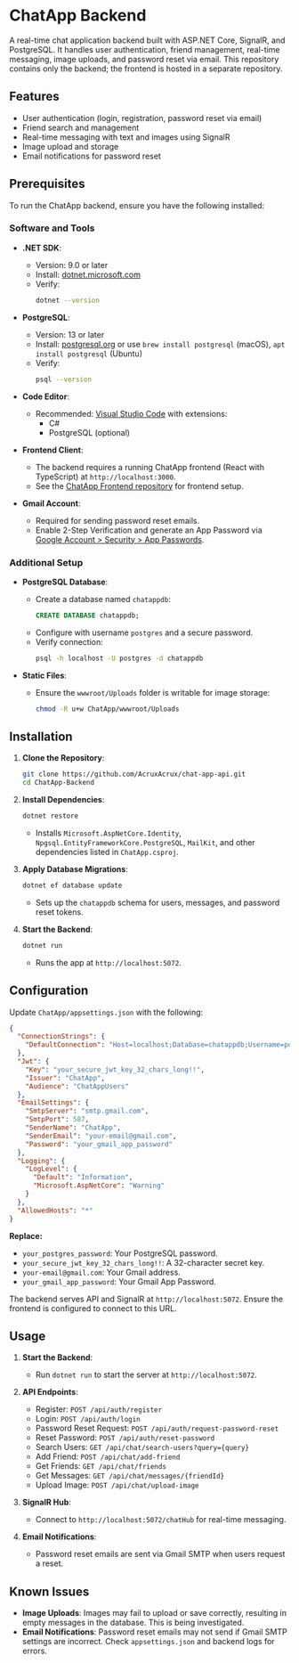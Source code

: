 # ChatApp Backend

A real-time chat application backend built with ASP.NET Core, SignalR, and PostgreSQL. It handles user authentication, friend management, real-time messaging, image uploads, and password reset via email. This repository contains only the backend; the frontend is hosted in a separate repository.

## Features
- User authentication (login, registration, password reset via email)
- Friend search and management
- Real-time messaging with text and images using SignalR
- Image upload and storage
- Email notifications for password reset

## Prerequisites
To run the ChatApp backend, ensure you have the following installed:

### Software and Tools
- **.NET SDK**:
  - Version: 9.0 or later
  - Install: [dotnet.microsoft.com](https://dotnet.microsoft.com/download/dotnet/9.0)
  - Verify:
    ```bash
    dotnet --version
    ```

- **PostgreSQL**:
  - Version: 13 or later
  - Install: [postgresql.org](https://www.postgresql.org/download/) or use `brew install postgresql` (macOS), `apt install postgresql` (Ubuntu)
  - Verify:
    ```bash
    psql --version
    ```

- **Code Editor**:
  - Recommended: [Visual Studio Code](https://code.visualstudio.com/) with extensions:
    - C#
    - PostgreSQL (optional)

- **Frontend Client**:
  - The backend requires a running ChatApp frontend (React with TypeScript) at `http://localhost:3000`.
  - See the [ChatApp Frontend repository](https://github.com/CruxAcrux/ChatApp-Frontend) for frontend setup.

- **Gmail Account**:
  - Required for sending password reset emails.
  - Enable 2-Step Verification and generate an App Password via [Google Account > Security > App Passwords](https://myaccount.google.com/security).

### Additional Setup
- **PostgreSQL Database**:
  - Create a database named `chatappdb`:
    ```sql
    CREATE DATABASE chatappdb;
    ```
  - Configure with username `postgres` and a secure password.
  - Verify connection:
    ```bash
    psql -h localhost -U postgres -d chatappdb
    ```

- **Static Files**:
  - Ensure the `wwwroot/Uploads` folder is writable for image storage:
    ```bash
    chmod -R u+w ChatApp/wwwroot/Uploads
    ```

## Installation
1. **Clone the Repository**:
   ```bash
   git clone https://github.com/AcruxAcrux/chat-app-api.git
   cd ChatApp-Backend
   ```

2. **Install Dependencies**:
   ```bash
   dotnet restore
   ```
   - Installs `Microsoft.AspNetCore.Identity`, `Npgsql.EntityFrameworkCore.PostgreSQL`, `MailKit`, and other dependencies listed in `ChatApp.csproj`.

3. **Apply Database Migrations**:
   ```bash
   dotnet ef database update
   ```
   - Sets up the `chatappdb` schema for users, messages, and password reset tokens.

4. **Start the Backend**:
   ```bash
   dotnet run
   ```
   - Runs the app at `http://localhost:5072`.

## Configuration
Update `ChatApp/appsettings.json` with the following:

```json
{
  "ConnectionStrings": {
    "DefaultConnection": "Host=localhost;Database=chatappdb;Username=postgres;Password=your_postgres_password"
  },
  "Jwt": {
    "Key": "your_secure_jwt_key_32_chars_long!!",
    "Issuer": "ChatApp",
    "Audience": "ChatAppUsers"
  },
  "EmailSettings": {
    "SmtpServer": "smtp.gmail.com",
    "SmtpPort": 587,
    "SenderName": "ChatApp",
    "SenderEmail": "your-email@gmail.com",
    "Password": "your_gmail_app_password"
  },
  "Logging": {
    "LogLevel": {
      "Default": "Information",
      "Microsoft.AspNetCore": "Warning"
    }
  },
  "AllowedHosts": "*"
}
```

**Replace:**
- `your_postgres_password`: Your PostgreSQL password.
- `your_secure_jwt_key_32_chars_long!!`: A 32-character secret key.
- `your-email@gmail.com`: Your Gmail address.
- `your_gmail_app_password`: Your Gmail App Password.

The backend serves API and SignalR at `http://localhost:5072`. Ensure the frontend is configured to connect to this URL.

## Usage
1. **Start the Backend**:
   - Run `dotnet run` to start the server at `http://localhost:5072`.

2. **API Endpoints**:
   - Register: `POST /api/auth/register`
   - Login: `POST /api/auth/login`
   - Password Reset Request: `POST /api/auth/request-password-reset`
   - Reset Password: `POST /api/auth/reset-password`
   - Search Users: `GET /api/chat/search-users?query={query}`
   - Add Friend: `POST /api/chat/add-friend`
   - Get Friends: `GET /api/chat/friends`
   - Get Messages: `GET /api/chat/messages/{friendId}`
   - Upload Image: `POST /api/chat/upload-image`

3. **SignalR Hub**:
   - Connect to `http://localhost:5072/chatHub` for real-time messaging.

4. **Email Notifications**:
   - Password reset emails are sent via Gmail SMTP when users request a reset.

## Known Issues
- **Image Uploads**: Images may fail to upload or save correctly, resulting in empty messages in the database. This is being investigated.
- **Email Notifications**: Password reset emails may not send if Gmail SMTP settings are incorrect. Check `appsettings.json` and backend logs for errors.
